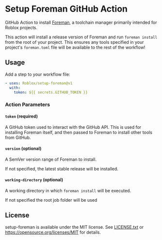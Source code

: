 # Setup Foreman GitHub Action
GitHub Action to install [Foreman](https://github.com/Roblox/foreman), a toolchain manager primarily intended for Roblox projects.

This action will install a release version of Foreman and run `foreman install` from the root of your project. This ensures any tools specified in your project's `foreman.toml` file will be available to the rest of the workflow!

## Usage
Add a step to your workflow file:

```yaml
- uses: Roblox/setup-foreman@v1
  with:
    token: ${{ secrets.GITHUB_TOKEN }}
```

### Action Parameters

#### `token` (required)
A GitHub token used to interact with the GitHub API. This is used for installing Foreman itself, and then passed to Foreman to install other tools from GitHub.

#### `version` (optional)
A SemVer version range of Foreman to install.

If not specified, the latest stable release will be installed.

#### `working-directory` (optional)
A working directory in which `foreman install` will be executed.

If not specified the root job folder will be used

## License
setup-foreman is available under the MIT license. See [LICENSE.txt](LICENSE.txt) or <https://opensource.org/licenses/MIT> for details.
